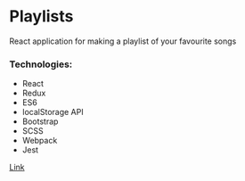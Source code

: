 # Playlists
React application for making a playlist of your favourite songs

### Technologies:
- React
- Redux
- ES6
- localStorage API
- Bootstrap
- SCSS
- Webpack
- Jest

[Link](little-heat.surge.sh)